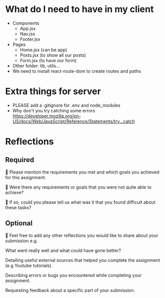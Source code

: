 # What do I need to have in my client

- Components
  - App.jsx
  - Nav.jsx
  - Footer.jsx
- Pages
  - Home.jsx (can be app)
  - Posts.jsx (to show all our posts)
  - Form.jsx (to have our form)
- Other folder: lib, utils...
- We need to install react-route-dom to create routes and paths

# Extra things for server

- PLEASE add a .gitignore for .env and node_modules
- Why don't you try catching some errors
  https://developer.mozilla.org/en-US/docs/Web/JavaScript/Reference/Statements/try...catch

# Reflections

## Required

🎯 Please mention the requirements you met and which goals you achieved for this assignment.

🎯 Were there any requirements or goals that you were not quite able to achieve?

🎯 If so, could you please tell us what was it that you found difficult about these tasks?

## Optional

🏹 Feel free to add any other reflections you would like to share about your submission e.g.

What went really well and what could have gone better?

Detailing useful external sources that helped you complete the assignment (e.g Youtube tutorials).

Describing errors or bugs you encountered while completing your assignment.

Requesting feedback about a specific part of your submission.
